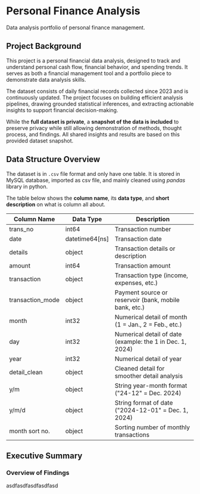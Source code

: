 # Personal Finance Analysis
Data analysis portfolio of personal finance management.

## Project Background
This project is a personal financial data analysis, designed to track and understand personal cash flow, financial behavior, and spending trends. It serves as both a financial management tool and a portfolio piece to demonstrate data analysis skills.

The dataset consists of daily financial records collected since 2023 and is continuously updated. The project focuses on building efficient analysis pipelines, drawing grounded statistical inferences, and extracting actionable insights to support financial decision-making.

While the **full dataset is private**, a **snapshot of the data is included** to preserve privacy while still allowing demonstration of methods, thought process, and findings. All shared insights and results are based on this provided dataset snapshot.


## Data Structure Overview
The dataset is in `.csv` file format and only have one table. It is stored in MySQL database, imported as csv file, and mainly cleaned using *pandas* library in python.

The table below shows the **column name**, its **data type**, and **short description** on what is column all about.

| Column Name | Data Type | Description |
| ------------|-----------|-------------|
| trans_no    | int64     | Transaction number |
| date        | datetime64[ns]| Transaction date |
| details     | object    | Transaction details or description |
| amount      | int64     | Transaction amount |
| transaction | object    | Transaction type (income, expenses, etc.)
| transaction_mode | object | Payment source or reservoir (bank, mobile bank, etc.) |
| month       | int32     | Numerical detail of month ($1$ = $\text{Jan}$., $2$ = $\text{Feb}$., etc.) |
| day         | int32     | Numerical detail of date (example: the $1$ in $\text{Dec.}\: 1, 2024$) |
| year        | int32     | Numerical detail of year |
| detail_clean| object    | Cleaned detail for smoother detail analysis |
| y/m         | object    | String year-month format ($\text{"24-12"}$ = $\text{Dec.}\: 2024$) |
| y/m/d       | object    | String format of date ($\text{"2024-12-01"}$ = $\text{Dec.}\: 1, 2024$)|
| month sort no. | object | Sorting number of monthly transactions |

## Executive Summary
### Overview of Findings
asdfasdfasdfasdfasd
